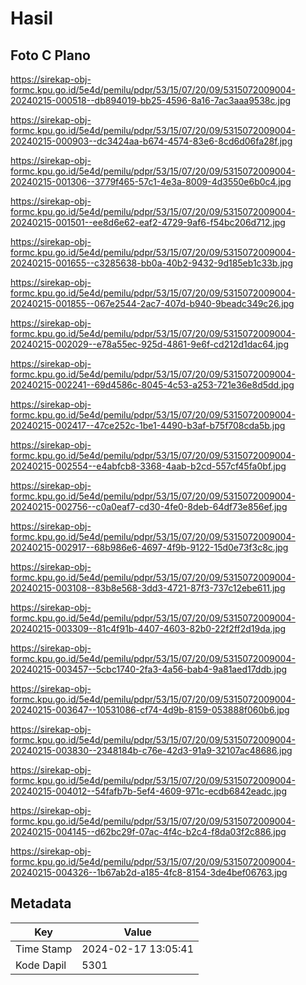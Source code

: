 # Hasil

## Foto C Plano

https://sirekap-obj-formc.kpu.go.id/5e4d/pemilu/pdpr/53/15/07/20/09/5315072009004-20240215-000518--db894019-bb25-4596-8a16-7ac3aaa9538c.jpg

https://sirekap-obj-formc.kpu.go.id/5e4d/pemilu/pdpr/53/15/07/20/09/5315072009004-20240215-000903--dc3424aa-b674-4574-83e6-8cd6d06fa28f.jpg

https://sirekap-obj-formc.kpu.go.id/5e4d/pemilu/pdpr/53/15/07/20/09/5315072009004-20240215-001306--3779f465-57c1-4e3a-8009-4d3550e6b0c4.jpg

https://sirekap-obj-formc.kpu.go.id/5e4d/pemilu/pdpr/53/15/07/20/09/5315072009004-20240215-001501--ee8d6e62-eaf2-4729-9af6-f54bc206d712.jpg

https://sirekap-obj-formc.kpu.go.id/5e4d/pemilu/pdpr/53/15/07/20/09/5315072009004-20240215-001655--c3285638-bb0a-40b2-9432-9d185eb1c33b.jpg

https://sirekap-obj-formc.kpu.go.id/5e4d/pemilu/pdpr/53/15/07/20/09/5315072009004-20240215-001855--067e2544-2ac7-407d-b940-9beadc349c26.jpg

https://sirekap-obj-formc.kpu.go.id/5e4d/pemilu/pdpr/53/15/07/20/09/5315072009004-20240215-002029--e78a55ec-925d-4861-9e6f-cd212d1dac64.jpg

https://sirekap-obj-formc.kpu.go.id/5e4d/pemilu/pdpr/53/15/07/20/09/5315072009004-20240215-002241--69d4586c-8045-4c53-a253-721e36e8d5dd.jpg

https://sirekap-obj-formc.kpu.go.id/5e4d/pemilu/pdpr/53/15/07/20/09/5315072009004-20240215-002417--47ce252c-1be1-4490-b3af-b75f708cda5b.jpg

https://sirekap-obj-formc.kpu.go.id/5e4d/pemilu/pdpr/53/15/07/20/09/5315072009004-20240215-002554--e4abfcb8-3368-4aab-b2cd-557cf45fa0bf.jpg

https://sirekap-obj-formc.kpu.go.id/5e4d/pemilu/pdpr/53/15/07/20/09/5315072009004-20240215-002756--c0a0eaf7-cd30-4fe0-8deb-64df73e856ef.jpg

https://sirekap-obj-formc.kpu.go.id/5e4d/pemilu/pdpr/53/15/07/20/09/5315072009004-20240215-002917--68b986e6-4697-4f9b-9122-15d0e73f3c8c.jpg

https://sirekap-obj-formc.kpu.go.id/5e4d/pemilu/pdpr/53/15/07/20/09/5315072009004-20240215-003108--83b8e568-3dd3-4721-87f3-737c12ebe611.jpg

https://sirekap-obj-formc.kpu.go.id/5e4d/pemilu/pdpr/53/15/07/20/09/5315072009004-20240215-003309--81c4f91b-4407-4603-82b0-22f2ff2d19da.jpg

https://sirekap-obj-formc.kpu.go.id/5e4d/pemilu/pdpr/53/15/07/20/09/5315072009004-20240215-003457--5cbc1740-2fa3-4a56-bab4-9a81aed17ddb.jpg

https://sirekap-obj-formc.kpu.go.id/5e4d/pemilu/pdpr/53/15/07/20/09/5315072009004-20240215-003647--10531086-cf74-4d9b-8159-053888f060b6.jpg

https://sirekap-obj-formc.kpu.go.id/5e4d/pemilu/pdpr/53/15/07/20/09/5315072009004-20240215-003830--2348184b-c76e-42d3-91a9-32107ac48686.jpg

https://sirekap-obj-formc.kpu.go.id/5e4d/pemilu/pdpr/53/15/07/20/09/5315072009004-20240215-004012--54fafb7b-5ef4-4609-971c-ecdb6842eadc.jpg

https://sirekap-obj-formc.kpu.go.id/5e4d/pemilu/pdpr/53/15/07/20/09/5315072009004-20240215-004145--d62bc29f-07ac-4f4c-b2c4-f8da03f2c886.jpg

https://sirekap-obj-formc.kpu.go.id/5e4d/pemilu/pdpr/53/15/07/20/09/5315072009004-20240215-004326--1b67ab2d-a185-4fc8-8154-3de4bef06763.jpg


## Metadata

| Key        | Value               |
| ---------- | ------------------- |
| Time Stamp | 2024-02-17 13:05:41 |
| Kode Dapil | 5301                |



